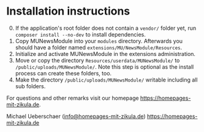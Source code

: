 # Installation instructions

0. If the application's root folder does not contain a `vendor/` folder yet, run `composer install --no-dev` to install dependencies.
1. Copy MUNewsModule into your `modules` directory. Afterwards you should have a folder named `extensions/MU/NewsModule/Resources`.
2. Initialize and activate MUNewsModule in the extensions administration.
3. Move or copy the directory `Resources/userdata/MUNewsModule/` to `/public/uploads/MUNewsModule/`.
   Note this step is optional as the install process can create these folders, too.
4. Make the directory `/public/uploads/MUNewsModule/` writable including all sub folders.

For questions and other remarks visit our homepage <https://homepages-mit-zikula.de>.

Michael Ueberschaer (info@homepages-mit-zikula.de)
<https://homepages-mit-zikula.de>

